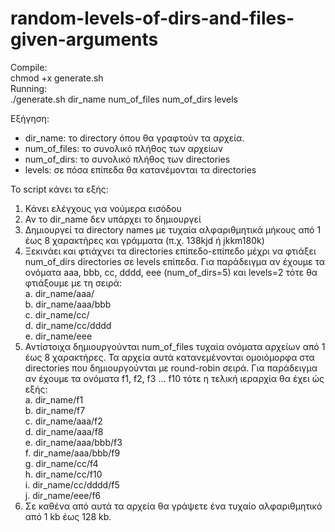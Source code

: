 # random-levels-of-dirs-and-files-given-arguments

Compile:<br>
chmod +x generate.sh<br>
Running:<br>
./generate.sh dir_name num_of_files num_of_dirs levels<br>

Εξήγηση:<br>
- dir_name: το directory όπου θα γραφτούν τα αρχεία.
- num_of_files: το συνολικό πλήθος των αρχείων
- num_of_dirs: το συνολικό πλήθος των directories
- levels: σε πόσα επίπεδα θα κατανέμονται τα directories

Το script κάνει τα εξής:<br>
1. Κάνει ελέγχους για νούμερα εισόδου
2. Αν το dir_name δεν υπάρχει το δημιουργεί
3. Δημιουργεί τα directory names με τυχαία αλφαριθμητικά μήκους από 1 έως 8 χαρακτήρες και
γράμματα (π.χ. 138kjd ή jkkm180k)
4. Ξεκινάει και φτιάχνει τα directories επίπεδο-επίπεδο μέχρι να φτιάξει num_of_dirs directories
σε levels επίπεδα. Για παράδειγμα αν έχουμε τα ονόματα aaa, bbb, cc, dddd, eee
(num_of_dirs=5) και levels=2 τότε θα φτιάξουμε με τη σειρά:<br>
a. dir_name/aaa/<br>
b. dir_name/aaa/bbb<br>
c. dir_name/cc/<br>
d. dir_name/cc/dddd<br>
e. dir_name/eee<br>
5. Αντίστοιχα δημιουργούνται num_of_files τυχαία ονόματα αρχείων από 1 έως 8 χαρακτήρες. Τα
αρχεία αυτά κατανεμένονται ομοιόμορφα στα directories που δημιουργούνται με round-robin
σειρά. Για παράδειγμα αν έχουμε τα ονόματα f1, f2, f3 … f10 τότε η τελική ιεραρχία θα έχει ώς
εξής:<br>
a. dir_name/f1<br>
b. dir_name/f7<br>
c. dir_name/aaa/f2<br>
d. dir_name/aaa/f8<br>
e. dir_name/aaa/bbb/f3<br>
f. dir_name/aaa/bbb/f9<br>
g. dir_name/cc/f4<br>
h. dir_name/cc/f10<br>
i. dir_name/cc/dddd/f5<br>
j. dir_name/eee/f6<br>
6. Σε καθένα από αυτά τα αρχεία θα γράψετε ένα τυχαίο αλφαριθμητικό από 1 kb έως 128 kb.
